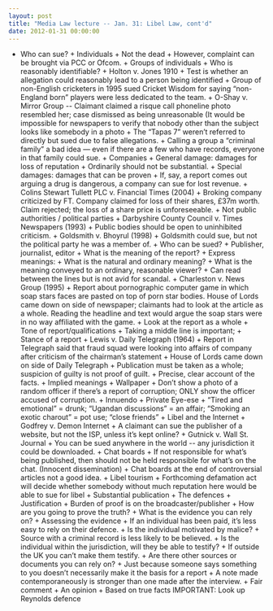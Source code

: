 ```yaml
---
layout: post
title: "Media Law lecture -- Jan. 31: Libel Law, cont'd"
date: 2012-01-31 00:00:00
---
```


+ Who can sue? + Individuals + Not the dead + However, complaint can be brought via PCC or Ofcom. + Groups of individuals + Who is reasonably identifiable? + Holton v. Jones 1910 + Test is whether an allegation could reasonably lead to a person being identified + Group of non-English cricketers in 1995 sued Cricket Wisdom for saying “non-England born” players were less dedicated to the team. + O-Shay v. Mirror Group -- Claimant claimed a risque call phoneline photo resembled her; case dismissed as being unreasonable (It would be impossible for newspapers to verify that nobody other than the subject looks like somebody in a photo + The “Tapas 7” weren’t referred to directly but sued due to false allegations. + Calling a group a “criminal family” a bad idea — even if there are a few who have records, everyone in that family could sue. + Companies + General damage: damages for loss of reputation + Ordinarily should not be substantial. + Special damages: damages that can be proven + If, say, a report comes out arguing a drug is dangerous, a company can sue for lost revenue. + Colins Stewart Tullett PLC v. Financial Times (2004) + Broking company criticized by FT. Company claimed for loss of their shares, £37m worth. Claim rejected; the loss of a share price is unforeseeable. + Not public authorities / political parties + Darbyshire County Council v. Times Newspapers (1993) + Public bodies should be open to uninhibited criticism. + Goldsmith v. Bhoyrul (1998) + Goldsmith could sue, but not the political party he was a member of. + Who can be sued? + Publisher, journalist, editor + What is the meaning of the report? + Express meanings: + What is the natural and ordinary meaning? + What is the meaning conveyed to an ordinary, reasonable viewer? + Can read between the lines but is not avid for scandal. + Charleston v. News Group (1995) + Report about pornographic computer game in which soap stars faces are pasted on top of porn star bodies. House of Lords came down on side of newspaper; claimants had to look at the article as a whole. Reading the headline and text would argue the soap stars were in no way affiliated with the game. + Look at the report as a whole + Tone of report/qualifications + Taking a middle line is important; + Stance of a report + Lewis v. Daily Telegraph (1964) + Report in Telegraph said that fraud squad were looking into affairs of company after criticism of the chairman’s statement + House of Lords came down on side of Daily Telegraph + Publication must be taken as a whole; suspicion of guilty is not proof of guilt. + Precise, clear account of the facts. + Implied meanings + Wallpaper + Don’t show a photo of a random officer if there’s a report of corruption; ONLY show the officer accused of corruption. + Innuendo + Private Eye-ese + “Tired and emotional” = drunk; “Ugandan discussions” = an affair; “Smoking an exotic charout” = pot use; “close friends” + Libel and the Internet + Godfrey v. Demon Internet + A claimant can sue the publisher of a website, but not the ISP, unless it’s kept online? + Gutnick v. Wall St. Journal + You can be sued anywhere in the world -- any jurisdiction it could be downloaded. + Chat boards + If not responsible for what’s being published, then should not be held responsible for what’s on the chat. (Innocent dissemination) + Chat boards at the end of controversial articles not a good idea. + Libel tourism + Forthcoming defamation act will decide whether somebody without much reputation here would be able to sue for libel + Substantial publication + The defences + Justification + Burden of proof is on the broadcaster/publisher + How are you going to prove the truth? + What is the evidence you can rely on? + Assessing the evidence + If an individual has been paid, it’s less easy to rely on their defence. + Is the individual motivated by malice? + Source with a criminal record is less likely to be believed. + Is the individual within the jurisdiction, will they be able to testify? + If outside the UK you can’t make them testify. + Are there other sources or documents you can rely on? + Just because someone says something to you doesn’t necessarily make it the basis for a report + A note made contemporaneously is stronger than one made after the interview. + Fair comment + An opinion + Based on true facts IMPORTANT: Look up Reynolds defence